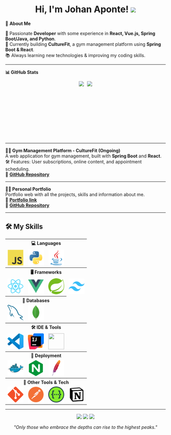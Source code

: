 <h1 align="center"><b>Hi, I'm Johan Aponte! </b><img src="https://media.giphy.com/media/hvRJCLFzcasrR4ia7z/giphy.gif" width="35"></h1>

👋 **About Me**  

🚀 Passionate **Developer** with some experience in **React, Vue.js, Spring Boot/Java, and Python**.  
🎯 Currently building **CultureFit**, a gym management platform using **Spring Boot & React**.  
📚 Always learning new technologies & improving my coding skills.  

---

**📊 GitHub Stats**  
<div align="center" style="display: flex; justify-content: center; flex-wrap: wrap; gap: 10px;">
    <img src="https://github-readme-stats.vercel.app/api?username=WDjohanWD&count_private=true&show_icons=true&&theme=rose&include_all_commits=true" height="180">
    <img src="https://github-readme-streak-stats.herokuapp.com?user=WDjohanWD&theme=rose" height="180">
</div>

---

 **🏋️‍♂️ Gym Management Platform - CultureFit (Ongoing)**  
A web application for gym management, built with **Spring Boot** and **React**.  
🛠️ Features: User subscriptions, online content, and appointment scheduling.  
🔗 **[GitHub Repository](https://github.com/WDJohanWD/CultureFit)**  

---


 **🏋️‍♂️ Personal Portfolio**  
Portfolio web with all the projects, skills and information about me.  
🔗 **[Portfolio link](https://wdjohanwd.github.io/portfolio_johan/)**  
🔗 **[GitHub Repository](https://github.com/WDJohanWD/portfolio_johan)**  

---
## **🛠 My Skills**  

<p align="center">
<table width="100%" border=0>
  <tr align="center"  border=0>
    <th colspan="4">💻 Languages</th>
  </tr>
  <tr align="center">
    <td><img src="https://github.com/devicons/devicon/blob/v2.16.0/icons/javascript/javascript-original.svg" width="50" height="50"/></td>
    <td><img src="https://github.com/devicons/devicon/blob/v2.16.0/icons/python/python-original.svg" width="50" height="50"/></td>
    <td><img src="https://github.com/devicons/devicon/blob/v2.16.0/icons/java/java-original.svg" width="50" height="50"/></td>
  </tr>

  <tr align="center">
    <th colspan="5">🖥️ Frameworks</th>
  </tr>
  <tr align="center">
    <td><img src="https://github.com/devicons/devicon/blob/v2.16.0/icons/react/react-original.svg" width="50" height="50"/></td>
    <td><img src="https://github.com/devicons/devicon/blob/v2.16.0/icons/vuejs/vuejs-original.svg" width="50" height="50"/></td>
    <td><img src="https://github.com/devicons/devicon/blob/v2.16.0/icons/spring/spring-original.svg" width="50" height="50"/></td>
    <td><img src="https://github.com/devicons/devicon/blob/v2.16.0/icons/tailwindcss/tailwindcss-original.svg" width="50" height="50"/></td>
  </tr>

  <tr align="center">
    <th colspan="3">📂 Databases</th>
  </tr>
  <tr align="center">
    <td><img src="https://github.com/devicons/devicon/blob/v2.16.0/icons/mysql/mysql-original.svg" width="50" height="50"/></td>
    <td><img src="https://github.com/devicons/devicon/blob/v2.16.0/icons/mongodb/mongodb-original.svg" width="50" height="50"/></td>
  </tr>

  <tr align="center">
    <th colspan="4">🛠️ IDE & Tools</th>
  </tr>
  <tr align="center">
    <td><img src="https://github.com/devicons/devicon/blob/v2.16.0/icons/vscode/vscode-original.svg" width="50" height="50"/></td>
    <td><img src="https://github.com/devicons/devicon/blob/v2.16.0/icons/intellij/intellij-original.svg" width="50" height="50"/></td>
    <td><img src="https://upload.wikimedia.org/wikipedia/commons/9/98/Apache_NetBeans_Logo.svg" width="50" height="50"/></td>
  </tr>

  <tr align="center">
    <th colspan="4">🚀 Deployment</th>
  </tr>
  <tr align="center">
    <td><img src="https://github.com/devicons/devicon/blob/v2.16.0/icons/docker/docker-original.svg" width="50" height="50"/></td>
    <td><img src="https://github.com/devicons/devicon/blob/v2.16.0/icons/nginx/nginx-original.svg" width="50" height="50"/></td>
    <td><img src="https://github.com/devicons/devicon/blob/v2.16.0/icons/apache/apache-original.svg" width="50" height="50"/></td>
  </tr>

  <tr align="center">
    <th colspan="5">🔧 Other Tools & Tech</th>
  </tr>
  <tr align="center">
    <td><img src="https://github.com/devicons/devicon/blob/v2.16.0/icons/git/git-original.svg" width="50" height="50"/></td>
    <td><img src="https://github.com/devicons/devicon/blob/v2.16.0/icons/postman/postman-original.svg" width="50" height="50"/></td>
    <td><img src="https://github.com/devicons/devicon/blob/v2.16.0/icons/swagger/swagger-original.svg" width="50" height="50"/></td>
    <td><img src="https://github.com/devicons/devicon/blob/v2.16.0/icons/notion/notion-original.svg" width="50" height="50"/></td>
  </tr>
</table>
</p>


 ---
<p align="center">
<a href="https://www.linkedin.com/in/johan-aponte" target="_blank"><img src="https://img.shields.io/badge/-LinkedIn-0077B5?style=for-the-badge&logo=Linkedin&logoColor=white"></a>
<a href="mailto:wdjohanwd@gmail.com"><img src="https://img.shields.io/badge/-Gmail-D14836?style=for-the-badge&logo=Gmail&logoColor=white"></a>
<a href="https://wdjohanwd.github.io/portfolio_johan/" > <img  src="https://img.shields.io/badge/github%20pages-121013?style=for-the-badge&logo=github&logoColor=white"></img></a>
</p>

<p align="center">
   <i>"Only those who embrace the depths can rise to the highest peaks."</i>
</p>
